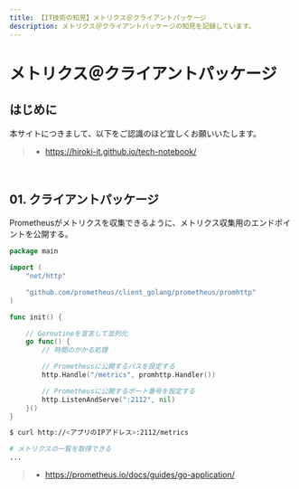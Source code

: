 ```yaml
---
title: 【IT技術の知見】メトリクス＠クライアントパッケージ
description: メトリクス＠クライアントパッケージの知見を記録しています。
---
```


# メトリクス＠クライアントパッケージ

## はじめに

本サイトにつきまして、以下をご認識のほど宜しくお願いいたします。

> - https://hiroki-it.github.io/tech-notebook/

<br>

## 01. クライアントパッケージ

Prometheusがメトリクスを収集できるように、メトリクス収集用のエンドポイントを公開する。

```go
package main

import (
	"net/http"

	"github.com/prometheus/client_golang/prometheus/promhttp"
)

func init() {

	// Goroutineを宣言して並列化
	go func() {
		// 時間のかかる処理

		// Prometheusに公開するパスを設定する
		http.Handle("/metrics", promhttp.Handler())

		// Prometheusに公開するポート番号を設定する
		http.ListenAndServe(":2112", nil)
    }()
}
```

```bash
$ curl http://<アプリのIPアドレス>:2112/metrics

# メトリクスの一覧を取得できる
...
```

> - https://prometheus.io/docs/guides/go-application/

<br>
